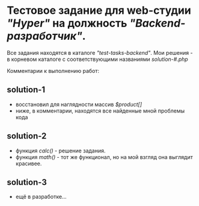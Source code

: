# Тестовое задание для web-студии *"Hyper"* на должность *"Backend-разработчик"*.

Все задания находятся в каталоге *"test-tasks-backend"*.
Мои решения - в корневом каталоге с соответствующими названиями *solution-#.php*

Комментарии к выполнению работ:
## solution-1
* восстановил для наглядности массив *$product[]*
* ниже, в комментарии, находятся все найденные мной проблемы кода

## solution-2
* функция *calc()* - решение задания.
* функция *math()* - тот же функционал, но на мой взгляд она выглядит красивее.

## solution-3
* ещё в разработке...
